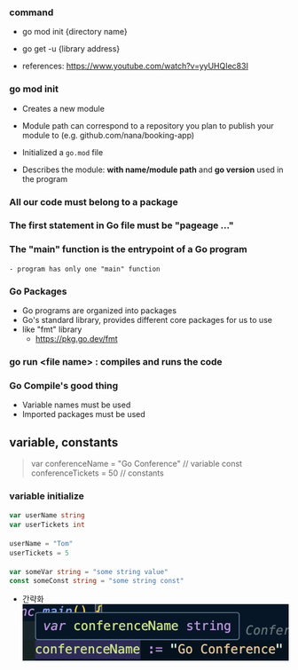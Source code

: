 ### command
- go mod init {directory name}
- go get -u {library address}


- references: https://www.youtube.com/watch?v=yyUHQIec83I

### go mod init <module path>
- Creates a new module
- Module path can correspond to a repository you plan to publish your module to (e.g. github.com/nana/booking-app)

- Initialized a `go.mod` file
- Describes the module: **with name/module path** and **go version** used in the program

### All our code must belong to a **package**
### The first statement in Go file must be "pageage ..."
### The "main" function is the entrypoint of a Go program
    - program has only one "main" function

### Go Packages
- Go programs are organized into packages
- Go's standard library, provides different core packages for us to use
- like "fmt" library
    - https://pkg.go.dev/fmt

### go run \<file name> : compiles and runs the code

### Go Compile's good thing
- Variable names must be used
- Imported packages must be used

## variable, constants
> var conferenceName = "Go Conference"  // variable
> const conferenceTickets = 50    // constants

### variable initialize
```go
var userName string
var userTickets int

userName = "Tom"
userTickets = 5

var someVar string = "some string value"
const someConst string = "some string const"
```

- 간략화
![alt text](image.png)

